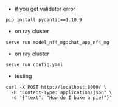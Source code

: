 - if you get validator error
```
pip install pydantic==1.10.9
```

- on ray cluster
```
serve run model_nf4_mg:chat_app_nf4_mg
```

- on ray cluster
```
serve run config.yaml
```

- testing
```
curl -X POST http://localhost:8000/ \
  -H "Content-Type: application/json" \
  -d '{"text": "How do I bake a pie?"}'
```